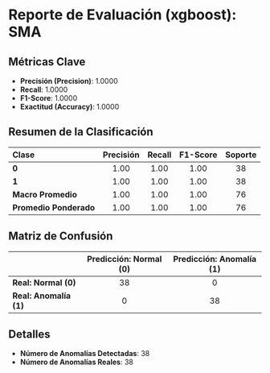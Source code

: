 # Reporte de Evaluación (xgboost): SMA

## Métricas Clave
- **Precisión (Precision)**: 1.0000
- **Recall**: 1.0000
- **F1-Score**: 1.0000
- **Exactitud (Accuracy)**: 1.0000

## Resumen de la Clasificación
| Clase | Precisión | Recall | F1-Score | Soporte |
|:---|:---:|:---:|:---:|:---:|
| **0** | 1.00 | 1.00 | 1.00 | 38 |
| **1** | 1.00 | 1.00 | 1.00 | 38 |
| **Macro Promedio** | 1.00 | 1.00 | 1.00 | 76 |
| **Promedio Ponderado** | 1.00 | 1.00 | 1.00 | 76 |

## Matriz de Confusión
| | Predicción: Normal (0) | Predicción: Anomalía (1) |
|---|:---:|:---:|
| **Real: Normal (0)** | 38 | 0 |
| **Real: Anomalía (1)** | 0 | 38 |

## Detalles
- **Número de Anomalías Detectadas**: 38
- **Número de Anomalías Reales**: 38

